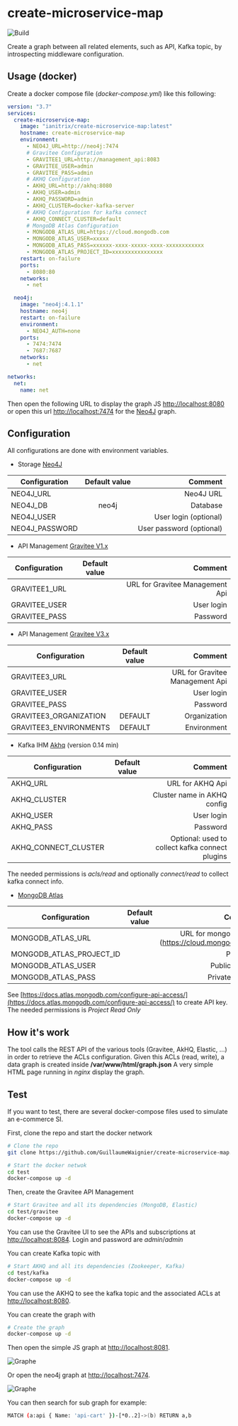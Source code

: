 # create-microservice-map

![Build](https://github.com/GuillaumeWaignier/create-microservice-map/workflows/Build/badge.svg)


Create a graph between all related elements, such as API, Kafka topic, by introspecting middleware configuration.

## Usage (docker)

Create a docker compose file (*docker-compose.yml*) like this following:

```yaml
version: "3.7"
services:
  create-microservice-map:
    image: "ianitrix/create-microservice-map:latest"
    hostname: create-microservice-map
    environment:
      - NEO4J_URL=http://neo4j:7474
      # Gravitee Configuration
      - GRAVITEE1_URL=http://management_api:8083
      - GRAVITEE_USER=admin
      - GRAVITEE_PASS=admin
      # AKHQ Configuration
      - AKHQ_URL=http://akhq:8080
      - AKHQ_USER=admin
      - AKHQ_PASSWORD=admin
      - AKHQ_CLUSTER=docker-kafka-server
      # AKHQ Configuration for kafka connect
      - AKHQ_CONNECT_CLUSTER=default
      # MongoDB Atlas Configuration
      - MONGODB_ATLAS_URL=https://cloud.mongodb.com
      - MONGODB_ATLAS_USER=xxxxx
      - MONGODB_ATLAS_PASS=xxxxxx-xxxx-xxxxx-xxxx-xxxxxxxxxxxx
      - MONGODB_ATLAS_PROJECT_ID=xxxxxxxxxxxxxxxx
    restart: on-failure
    ports:
      - 8080:80
    networks:
      - net

  neo4j:
    image: "neo4j:4.1.1"
    hostname: neo4j
    restart: on-failure
    environment:
      - NEO4J_AUTH=none
    ports:
      - 7474:7474
      - 7687:7687
    networks:
      - net

networks:
  net:
    name: net    
```

Then open the following URL to display the graph JS [http://localhost:8080](http://localhost:8080)
or open this url [http://localhost:7474](http://localhost:7474) for the [Neo4J](https://neo4j.com) graph.




## Configuration

All configurations are done with environment variables.

* Storage [Neo4J](https://neo4j.com)

| Configuration      | Default value | Comment  |
| ------------------ |:-------------:| -----:|
|  NEO4J_URL         |               | Neo4J URL|
|  NEO4J_DB          |  neo4j        | Database   |
|  NEO4J_USER        |               | User login (optional)   |
|  NEO4J_PASSWORD    |               | User password (optional)   |


* API Management [Gravitee V1.x](https://www.gravitee.io/)

| Configuration      | Default value | Comment  |
| ------------------ |:-------------:| -----:|
|  GRAVITEE1_URL     |               | URL for Gravitee Management Api |
|  GRAVITEE_USER     |               | User login   |
|  GRAVITEE_PASS     |               | Password |

* API Management [Gravitee V3.x](https://www.gravitee.io/)

| Configuration      | Default value | Comment  |
| ------------------ |:-------------:| -----:|
|  GRAVITEE3_URL     |               | URL for Gravitee Management Api |
|  GRAVITEE_USER     |               | User login   |
|  GRAVITEE_PASS     |               | Password |
|  GRAVITEE3_ORGANIZATION    | DEFAULT       | Organization |
|  GRAVITEE3_ENVIRONMENTS    | DEFAULT       | Environment |

* Kafka IHM [Akhq](https://akhq.io/) (version 0.14 min)

| Configuration | Default value | Comment  |
| ------------- |:-------------:| -----:|
|  AKHQ_URL     |               | URL for AKHQ Api |
|  AKHQ_CLUSTER |               | Cluster name in AKHQ config |
|  AKHQ_USER    |               | User login   |
|  AKHQ_PASS    |               | Password |
|  AKHQ_CONNECT_CLUSTER    |               | Optional: used to collect kafka connect plugins |

The needed permissions is *acls/read* and optionally *connect/read* to collect kafka connect info.

* [MongoDB Atlas](https://cloud.mongodb.com)

| Configuration | Default value | Comment  |
| ------------- |:-------------:| -----:|
|  MONGODB_ATLAS_URL     |               | URL for mongoDB atlas (https://cloud.mongodb.com) |
|  MONGODB_ATLAS_PROJECT_ID |               | Project Id |
|  MONGODB_ATLAS_USER    |               | Public API key   |
|  MONGODB_ATLAS_PASS    |               | Private API key |

See [https://docs.atlas.mongodb.com/configure-api-access/](https://docs.atlas.mongodb.com/configure-api-access/) to create API key.
The needed permissions is *Project Read Only*

## How it's work

The tool calls the REST API of the various tools (Gravitee, AkHQ, Elastic, ...) in order to retrieve the ACLs configuration.
Given this ACLs (read, write), a data graph is created inside __/var/www/html/graph.json__
A very simple HTML page running in *nginx* display the graph. 

## Test

If you want to test, there are several docker-compose files used to simulate an e-commerce SI.

First, clone the repo and start the docker network

```bash
# Clone the repo
git clone https://github.com/GuillaumeWaignier/create-microservice-map.git

# Start the docker netwok
cd test
docker-compose up -d
```

Then, create the Gravitee API Management

```bash
# Start Gravitee and all its dependencies (MongoDB, Elastic)
cd test/gravitee
docker-compose up -d
```

You can use the Gravitee UI to see the APIs and subscriptions at [http://localhost:8084](http://localhost:8084).
Login and password are *admin*/*admin*

You can create Kafka topic with
```bash
# Start AKHQ and all its dependencies (Zookeeper, Kafka)
cd test/kafka
docker-compose up -d
```

You can use the AKHQ to see the kafka topic and the associated ACLs at [http://localhost:8080](http://localhost:8080).

You can create the graph with

```bash
# Create the graph
docker-compose up -d
```

Then open the simple JS graph at [http://localhost:8081](http://localhost:8081).

![Graphe](./graph.png)

Or open the neo4j graph at [http://localhost:7474](http://localhost:7474).

![Graphe](./neo4j.png)

You can then search for sub graph for example:

```bash
MATCH (a:api { Name: 'api-cart' })-[*0..2]->(b) RETURN a,b
```
